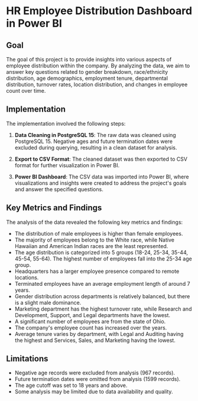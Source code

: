 # HR Employee Distribution Dashboard in Power BI

## Goal

The goal of this project is to provide insights into various aspects of employee distribution within the company. By analyzing the data, we aim to answer key questions related to gender breakdown, race/ethnicity distribution, age demographics, employment tenure, departmental distribution, turnover rates, location distribution, and changes in employee count over time.

## Implementation

The implementation involved the following steps:

1. **Data Cleaning in PostgreSQL 15**: The raw data was cleaned using PostgreSQL 15. Negative ages and future termination dates were excluded during querying, resulting in a clean dataset for analysis.

2. **Export to CSV Format**: The cleaned dataset was then exported to CSV format for further visualization in Power BI.

3. **Power BI Dashboard**: The CSV data was imported into Power BI, where visualizations and insights were created to address the project's goals and answer the specified questions.

## Key Metrics and Findings

The analysis of the data revealed the following key metrics and findings:

- The distribution of male employees is higher than female employees.
- The majority of employees belong to the White race, while Native Hawaiian and American Indian races are the least represented.
- The age distribution is categorized into 5 groups (18-24, 25-34, 35-44, 45-54, 55-64). The highest number of employees fall into the 25-34 age group.
- Headquarters has a larger employee presence compared to remote locations.
- Terminated employees have an average employment length of around 7 years.
- Gender distribution across departments is relatively balanced, but there is a slight male dominance.
- Marketing department has the highest turnover rate, while Research and Development, Support, and Legal departments have the lowest.
- A significant number of employees are from the state of Ohio.
- The company's employee count has increased over the years.
- Average tenure varies by department, with Legal and Auditing having the highest and Services, Sales, and Marketing having the lowest.

## Limitations

- Negative age records were excluded from analysis (967 records).
- Future termination dates were omitted from analysis (1599 records).
- The age cutoff was set to 18 years and above.
- Some analysis may be limited due to data availability and quality.

